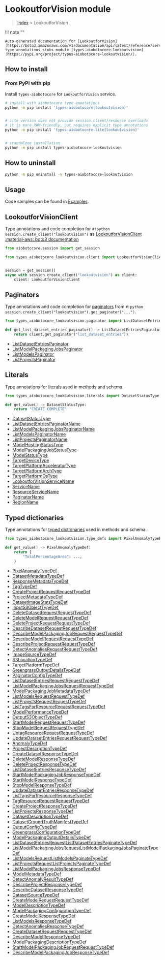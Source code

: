 # LookoutforVision module

> [Index](../README.md) > LookoutforVision


!!! note ""

    Auto-generated documentation for [LookoutforVision](https://boto3.amazonaws.com/v1/documentation/api/latest/reference/services/lookoutvision.html#LookoutforVision)
    type annotations stubs module [types-aiobotocore-lookoutvision](https://pypi.org/project/types-aiobotocore-lookoutvision/).

## How to install



### From PyPI with pip

Install `types-aiobotocore` for `LookoutforVision` service.

```bash
# install with aiobotocore type annotations
python -m pip install 'types-aiobotocore[lookoutvision]'


# Lite version does not provide session.client/resource overloads
# it is more RAM-friendly, but requires explicit type annotations
python -m pip install 'types-aiobotocore-lite[lookoutvision]'


# standalone installation
python -m pip install types-aiobotocore-lookoutvision
```



## How to uninstall

```bash
python -m pip uninstall -y types-aiobotocore-lookoutvision
```

## Usage

Code samples can be found in [Examples](./usage.md).

## LookoutforVisionClient

Type annotations and code completion for  `#!python session.create_client("lookoutvision")` as [LookoutforVisionClient](./client.md)
[:material-aws: boto3 documentation](https://boto3.amazonaws.com/v1/documentation/api/latest/reference/services/lookoutvision.html#LookoutforVision.Client)

```python title="Usage example"
from aiobotocore.session import get_session

from types_aiobotocore_lookoutvision.client import LookoutforVisionClient


session = get_session()
async with session.create_client("lookoutvision") as client:
    client: LookoutforVisionClient
```


## Paginators

Type annotations and code completion for
[paginators](./paginators.md)
from `#!python session.create_client("lookoutvision").get_paginator("...")`.

```python title="Usage example"
from types_aiobotocore_lookoutvision.paginator import ListDatasetEntriesPaginator

def get_list_dataset_entries_paginator() -> ListDatasetEntriesPaginator:
    return client.get_paginator("list_dataset_entries"))
```

- [ListDatasetEntriesPaginator](./paginators.md#listdatasetentriespaginator)
- [ListModelPackagingJobsPaginator](./paginators.md#listmodelpackagingjobspaginator)
- [ListModelsPaginator](./paginators.md#listmodelspaginator)
- [ListProjectsPaginator](./paginators.md#listprojectspaginator)








## Literals

Type annotations for [literals](./literals.md) used in methods and schema.

```python title="Usage example"
from types_aiobotocore_lookoutvision.literals import DatasetStatusType

def get_value() -> DatasetStatusType:
    return "CREATE_COMPLETE"
```

- [DatasetStatusType](./literals.md#datasetstatustype)
- [ListDatasetEntriesPaginatorName](./literals.md#listdatasetentriespaginatorname)
- [ListModelPackagingJobsPaginatorName](./literals.md#listmodelpackagingjobspaginatorname)
- [ListModelsPaginatorName](./literals.md#listmodelspaginatorname)
- [ListProjectsPaginatorName](./literals.md#listprojectspaginatorname)
- [ModelHostingStatusType](./literals.md#modelhostingstatustype)
- [ModelPackagingJobStatusType](./literals.md#modelpackagingjobstatustype)
- [ModelStatusType](./literals.md#modelstatustype)
- [TargetDeviceType](./literals.md#targetdevicetype)
- [TargetPlatformAcceleratorType](./literals.md#targetplatformacceleratortype)
- [TargetPlatformArchType](./literals.md#targetplatformarchtype)
- [TargetPlatformOsType](./literals.md#targetplatformostype)
- [LookoutforVisionServiceName](./literals.md#lookoutforvisionservicename)
- [ServiceName](./literals.md#servicename)
- [ResourceServiceName](./literals.md#resourceservicename)
- [PaginatorName](./literals.md#paginatorname)
- [RegionName](./literals.md#regionname)




## Typed dictionaries

Type annotations for [typed dictionaries](./type_defs.md) used in methods and schema.

```python title="Usage example"
from types_aiobotocore_lookoutvision.type_defs import PixelAnomalyTypeDef

def get_value() -> PixelAnomalyTypeDef:
    return {
        "TotalPercentageArea": ...,
    }
```

- [PixelAnomalyTypeDef](./type_defs.md#pixelanomalytypedef)
- [DatasetMetadataTypeDef](./type_defs.md#datasetmetadatatypedef)
- [ResponseMetadataTypeDef](./type_defs.md#responsemetadatatypedef)
- [TagTypeDef](./type_defs.md#tagtypedef)
- [CreateProjectRequestRequestTypeDef](./type_defs.md#createprojectrequestrequesttypedef)
- [ProjectMetadataTypeDef](./type_defs.md#projectmetadatatypedef)
- [DatasetImageStatsTypeDef](./type_defs.md#datasetimagestatstypedef)
- [InputS3ObjectTypeDef](./type_defs.md#inputs3objecttypedef)
- [DeleteDatasetRequestRequestTypeDef](./type_defs.md#deletedatasetrequestrequesttypedef)
- [DeleteModelRequestRequestTypeDef](./type_defs.md#deletemodelrequestrequesttypedef)
- [DeleteProjectRequestRequestTypeDef](./type_defs.md#deleteprojectrequestrequesttypedef)
- [DescribeDatasetRequestRequestTypeDef](./type_defs.md#describedatasetrequestrequesttypedef)
- [DescribeModelPackagingJobRequestRequestTypeDef](./type_defs.md#describemodelpackagingjobrequestrequesttypedef)
- [DescribeModelRequestRequestTypeDef](./type_defs.md#describemodelrequestrequesttypedef)
- [DescribeProjectRequestRequestTypeDef](./type_defs.md#describeprojectrequestrequesttypedef)
- [DetectAnomaliesRequestRequestTypeDef](./type_defs.md#detectanomaliesrequestrequesttypedef)
- [ImageSourceTypeDef](./type_defs.md#imagesourcetypedef)
- [S3LocationTypeDef](./type_defs.md#s3locationtypedef)
- [TargetPlatformTypeDef](./type_defs.md#targetplatformtypedef)
- [GreengrassOutputDetailsTypeDef](./type_defs.md#greengrassoutputdetailstypedef)
- [PaginatorConfigTypeDef](./type_defs.md#paginatorconfigtypedef)
- [ListDatasetEntriesRequestRequestTypeDef](./type_defs.md#listdatasetentriesrequestrequesttypedef)
- [ListModelPackagingJobsRequestRequestTypeDef](./type_defs.md#listmodelpackagingjobsrequestrequesttypedef)
- [ModelPackagingJobMetadataTypeDef](./type_defs.md#modelpackagingjobmetadatatypedef)
- [ListModelsRequestRequestTypeDef](./type_defs.md#listmodelsrequestrequesttypedef)
- [ListProjectsRequestRequestTypeDef](./type_defs.md#listprojectsrequestrequesttypedef)
- [ListTagsForResourceRequestRequestTypeDef](./type_defs.md#listtagsforresourcerequestrequesttypedef)
- [ModelPerformanceTypeDef](./type_defs.md#modelperformancetypedef)
- [OutputS3ObjectTypeDef](./type_defs.md#outputs3objecttypedef)
- [StartModelRequestRequestTypeDef](./type_defs.md#startmodelrequestrequesttypedef)
- [StopModelRequestRequestTypeDef](./type_defs.md#stopmodelrequestrequesttypedef)
- [UntagResourceRequestRequestTypeDef](./type_defs.md#untagresourcerequestrequesttypedef)
- [UpdateDatasetEntriesRequestRequestTypeDef](./type_defs.md#updatedatasetentriesrequestrequesttypedef)
- [AnomalyTypeDef](./type_defs.md#anomalytypedef)
- [ProjectDescriptionTypeDef](./type_defs.md#projectdescriptiontypedef)
- [CreateDatasetResponseTypeDef](./type_defs.md#createdatasetresponsetypedef)
- [DeleteModelResponseTypeDef](./type_defs.md#deletemodelresponsetypedef)
- [DeleteProjectResponseTypeDef](./type_defs.md#deleteprojectresponsetypedef)
- [ListDatasetEntriesResponseTypeDef](./type_defs.md#listdatasetentriesresponsetypedef)
- [StartModelPackagingJobResponseTypeDef](./type_defs.md#startmodelpackagingjobresponsetypedef)
- [StartModelResponseTypeDef](./type_defs.md#startmodelresponsetypedef)
- [StopModelResponseTypeDef](./type_defs.md#stopmodelresponsetypedef)
- [UpdateDatasetEntriesResponseTypeDef](./type_defs.md#updatedatasetentriesresponsetypedef)
- [ListTagsForResourceResponseTypeDef](./type_defs.md#listtagsforresourceresponsetypedef)
- [TagResourceRequestRequestTypeDef](./type_defs.md#tagresourcerequestrequesttypedef)
- [CreateProjectResponseTypeDef](./type_defs.md#createprojectresponsetypedef)
- [ListProjectsResponseTypeDef](./type_defs.md#listprojectsresponsetypedef)
- [DatasetDescriptionTypeDef](./type_defs.md#datasetdescriptiontypedef)
- [DatasetGroundTruthManifestTypeDef](./type_defs.md#datasetgroundtruthmanifesttypedef)
- [OutputConfigTypeDef](./type_defs.md#outputconfigtypedef)
- [GreengrassConfigurationTypeDef](./type_defs.md#greengrassconfigurationtypedef)
- [ModelPackagingOutputDetailsTypeDef](./type_defs.md#modelpackagingoutputdetailstypedef)
- [ListDatasetEntriesRequestListDatasetEntriesPaginateTypeDef](./type_defs.md#listdatasetentriesrequestlistdatasetentriespaginatetypedef)
- [ListModelPackagingJobsRequestListModelPackagingJobsPaginateTypeDef](./type_defs.md#listmodelpackagingjobsrequestlistmodelpackagingjobspaginatetypedef)
- [ListModelsRequestListModelsPaginateTypeDef](./type_defs.md#listmodelsrequestlistmodelspaginatetypedef)
- [ListProjectsRequestListProjectsPaginateTypeDef](./type_defs.md#listprojectsrequestlistprojectspaginatetypedef)
- [ListModelPackagingJobsResponseTypeDef](./type_defs.md#listmodelpackagingjobsresponsetypedef)
- [ModelMetadataTypeDef](./type_defs.md#modelmetadatatypedef)
- [DetectAnomalyResultTypeDef](./type_defs.md#detectanomalyresulttypedef)
- [DescribeProjectResponseTypeDef](./type_defs.md#describeprojectresponsetypedef)
- [DescribeDatasetResponseTypeDef](./type_defs.md#describedatasetresponsetypedef)
- [DatasetSourceTypeDef](./type_defs.md#datasetsourcetypedef)
- [CreateModelRequestRequestTypeDef](./type_defs.md#createmodelrequestrequesttypedef)
- [ModelDescriptionTypeDef](./type_defs.md#modeldescriptiontypedef)
- [ModelPackagingConfigurationTypeDef](./type_defs.md#modelpackagingconfigurationtypedef)
- [CreateModelResponseTypeDef](./type_defs.md#createmodelresponsetypedef)
- [ListModelsResponseTypeDef](./type_defs.md#listmodelsresponsetypedef)
- [DetectAnomaliesResponseTypeDef](./type_defs.md#detectanomaliesresponsetypedef)
- [CreateDatasetRequestRequestTypeDef](./type_defs.md#createdatasetrequestrequesttypedef)
- [DescribeModelResponseTypeDef](./type_defs.md#describemodelresponsetypedef)
- [ModelPackagingDescriptionTypeDef](./type_defs.md#modelpackagingdescriptiontypedef)
- [StartModelPackagingJobRequestRequestTypeDef](./type_defs.md#startmodelpackagingjobrequestrequesttypedef)
- [DescribeModelPackagingJobResponseTypeDef](./type_defs.md#describemodelpackagingjobresponsetypedef)

